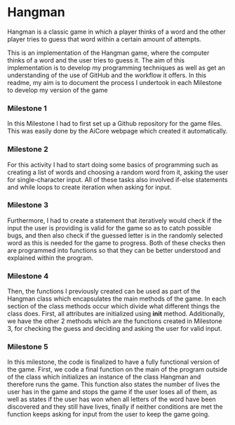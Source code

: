 # Hangman
Hangman is a classic game in which a player thinks of a word and the other player tries to guess that word within a certain amount of attempts.

This is an implementation of the Hangman game, where the computer thinks of a word and the user tries to guess it. 
The aim of this implementation is to develop my programming techniques as well as get an understanding of the use of GitHub and the workflow it offers.
In this readme, my aim is to document the process I undertook in each Milestone to develop my version of the game

### Milestone 1
In this Milestone I had to first set up a Github repository for the game files. This was easily done by the AiCore webpage which created it automatically.

### Milestone 2
For this activity I had to start doing some basics of programming such as creating a list of words and choosing a random word from it, asking the user for single-character input. All of these tasks also involved if-else statements and while loops to create iteration when asking for input.

### Milestone 3
Furthermore, I had to create a statement that iteratively would check if the input the user is providing is valid for the game so as to catch possible bugs, and then also check if the guessed letter is in the randomly selected word as this is needed for the game to progress. Both of these checks then are programmed into functions so that they can be better understood and explained within the program.

### Milestone 4
Then, the functions I previously created can be used as part of the Hangman class which encapsulates the main methods of the game. In each section of the class methods occur which divide what different things the class does. First, all attributes are initialized using __init__ method. Additionally, we have the other 2 methods which are the functions created in Milestone 3, for checking the guess and deciding and asking the user for valid input.

### Milestone 5
In this milestone, the code is finalized to have a fully functional version of the game. First, we code a final function on the main of the program outside of the class which initializes an instance of the class Hangman and therefore runs the game. This function also states the number of lives the user has in the game and stops the game if the user loses all of them, as well as states if the user has won when all letters of the word have been discovered and they still have lives, finally if neither conditions are met the function keeps asking for input from the user to keep the game going.
